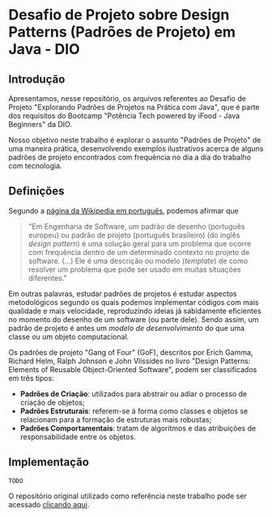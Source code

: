 # Desafio de Projeto sobre Design Patterns (Padrões de Projeto) em Java - DIO

## Introdução

Apresentamos, nesse repositório, os arquivos referentes ao Desafio de Projeto "Explorando Padrões de Projetos na Prática com Java", que é parte dos requisitos do Bootcamp "Potência Tech powered by iFood - Java Beginners" da DIO.

Nosso objetivo neste trabalho é explorar o assunto "Padrões de Projeto" de uma maneira prática, desenvolvendo exemplos ilustrativos acerca de alguns padrões de projeto encontrados com frequência no dia a dia do trabalho com tecnologia.

## Definições

Segundo a [página da Wikipedia em português](https://pt.wikipedia.org/wiki/Padr%C3%A3o_de_projeto_de_software), podemos afirmar que 

> "Em Engenharia de Software, um padrão de desenho (português europeu) ou padrão de projeto (português brasileiro) (do inglês *design pattern*) é uma solução geral para um problema que ocorre com frequência dentro de um determinado contexto no projeto de software. (...) Ele é uma descrição ou modelo (*template*) de como resolver um problema que pode ser usado em muitas situações diferentes."

Em outras palavras, estudar padrões de projetos é estudar aspectos metodológicos segundo os quais podemos implementar códigos com mais qualidade e mais velocidade, reproduzindo ideias já sabidamente eficientes no momento do desenho de um software (ou parte dele). Sendo assim, um padrão de projeto é antes um *modelo de desenvolvimento* do que uma classe ou um objeto computacional.

Os padrões de projeto "Gang of Four" (GoF), descritos por Erich Gamma, Richard Helm, Ralph Johnson e John Vlissides no livro "Design Patterns: Elements of Reusable Object-Oriented Software", podem ser classificados em três tipos:

- **Padrões de Criação**: utilizados para abstrair ou adiar o processo de criação de objetos;
- **Padrões Estruturais**: referem-se à forma como classes e objetos se relacionam para a formação de estruturas mais robustas;
- **Padrões Comportamentais**: tratam de algoritmos e das atribuições de responsabilidade entre os objetos.

## Implementação

`TODO`

O repositório original utilizado como referência neste trabalho pode ser acessado [clicando aqui](https://github.com/digitalinnovationone/lab-padroes-projeto-java).
